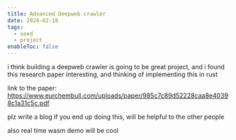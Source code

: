 ```yaml
---
title: Advanced Deepweb crawler
date: 2024-02-18
tags:
  - seed
  - project
enableToc: false
---
```

i think building a deepweb crawler is going to be great project, and i found this research paper interesting, and thinking of implementing this in rust

link to the paper: https://www.eurchembull.com/uploads/paper/985c7c89d52228caa8e40398c1a31c5c.pdf


plz write a blog if you end up doing this, will be helpful to the other people

also real time wasm demo will be cool